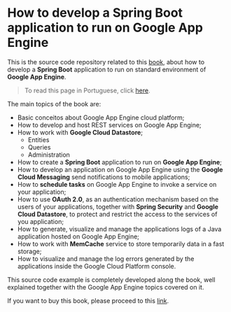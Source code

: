 # How to develop a Spring Boot application to run on Google App Engine 
This is the source code repository related to this [book](https://www.casadocodigo.com.br/products/livro-gae), about how to develop a **Spring Boot** application to run on standard environment of **Google App Engine**. 

> To read this page in Portuguese, click [here](https://github.com/siecola/GAEBookV2Exemplo1/blob/master/README.pt-br.md).



The main topics of the book are:

- Basic conceitos about Google App Engine cloud platform;
- How to develop and host REST services on Google App Engine;
- How to work with **Google Cloud Datastore**;
  - Entities
  - Queries
  - Administration
- How to create a **Spring Boot** application to run on **Google App Engine**;
- How to develop an application on Google App Engine using the **Google Cloud Messaging** send notifications to mobile applications;
- How to **schedule tasks** on Google App Engine to invoke a service on your application;
- How to use **OAuth 2.0**, as an authentication mechanism based on the users of your applications, together with **Spring Security** and **Google Cloud Datastore**, to protect and restrict the access to the services of you application;
- How to generate, visualize and manage the applications logs of a Java application hosted on Google App Engine;
- How to work with **MemCache** service to store temporarily data in a fast storage;
- How to visualize and manage the log errors generated by the applications inside the Google Cloud Platform console.



This source code example is completely developed along the book, well explained together with the Google App Engine topics covered on it.

If you want to buy this book, please proceed to this [link](https://www.casadocodigo.com.br/products/livro-gae).